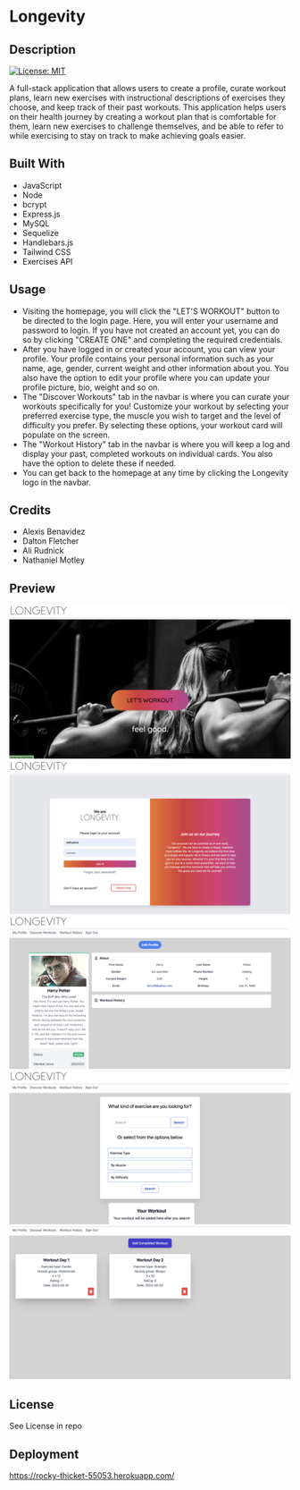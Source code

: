 # Longevity

## Description
[![License: MIT](https://img.shields.io/badge/License-MIT-yellow.svg)](https://opensource.org/licenses/MIT)

A full-stack application that allows users to create a profile, curate workout plans, learn new exercises with instructional descriptions of exercises they choose, and keep track of their past workouts. This application helps users on their health journey by creating a workout plan that is comfortable for them, learn new exercises to challenge themselves, and be able to refer to while exercising to stay on track to make achieving goals easier.

## Built With
- JavaScript
- Node
- bcrypt
- Express.js
- MySQL
- Sequelize
- Handlebars.js
- Tailwind CSS
- Exercises API

## Usage

- Visiting the homepage, you will click the "LET'S WORKOUT" button to be directed to the login page. Here, you will enter your username and password to login. If you have not created an account yet, you can do so by clicking "CREATE ONE" and completing the required credentials. 
- After you have logged in or created your account, you can view your profile. Your profile contains your personal information such as your name, age, gender, current weight and other information about you. You also have the option to edit your profile where you can update your profile picture, bio, weight and so on. 
- The "Discover Workouts" tab in the navbar is where you can curate your workouts specifically for you! Customize your workout by selecting your preferred exercise type, the muscle you wish to target and the level of difficulty you prefer. By selecting these options, your workout card will populate on the screen.
- The "Workout History" tab in the navbar is where you will keep a log and display your past, completed workouts on individual cards. You also have the option to delete these if needed.
- You can get back to the homepage at any time by clicking the Longevity logo in the navbar.

## Credits
- Alexis Benavidez
- Dalton Fletcher
- Ali Rudnick
- Nathaniel Motley

## Preview
<img src="/public/assets/Homepage.png" alt="Homepage"/>
<img src="/public/assets/Login.png" alt="Login"/>
<img src="/public/assets/Profile.png" alt="Profile"/>
<img src="/public/assets/Discover Workouts.png" alt="Workouts"/>
<img src="/public/assets/Log your workout.png" alt="History"/>


## License
See License in repo

## Deployment
https://rocky-thicket-55053.herokuapp.com/